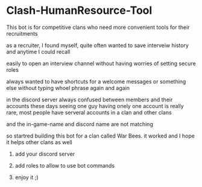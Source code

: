 # Clash-HumanResource-Tool
This bot is for competitive clans who need more convenient tools for their recruitments 

as a recruiter, I found myself, 
quite often wanted to save interveiw history and anytime I could recall 

easily to open an interview channel without having worries of setting secure roles 

always wanted to have shortcuts for a welcome messages or something else without typing whoel phrase again and again 

in the discord server always confused between members and their accounts these days seeing one guy having onely one account is really rare, most people have serveral accounts in a clan and other clans 

and the in-game-name and discord name are not matching 

so startred building this bot for a clan called War Bees. it worked and I hope it helps other clans as well 




1. add your discord server 

2. add roles to allow to use bot commands 

3. enjoy it ;) 
